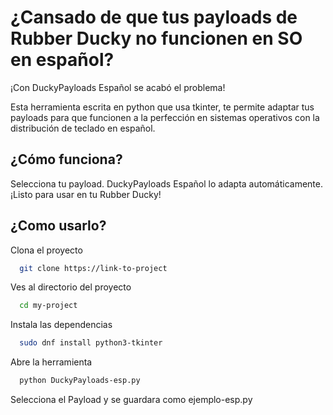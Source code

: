 # ¿Cansado de que tus payloads de Rubber Ducky no funcionen en SO en español?

¡Con DuckyPayloads Español se acabó el problema!

Esta herramienta escrita en python que usa tkinter, te permite adaptar tus payloads para que funcionen a la perfección en sistemas operativos con la distribución de teclado en español.

## ¿Cómo funciona?

Selecciona tu payload.
DuckyPayloads Español lo adapta automáticamente.
¡Listo para usar en tu Rubber Ducky!

## ¿Como usarlo?

Clona el proyecto

```bash
  git clone https://link-to-project
```

Ves al directorio del proyecto

```bash
  cd my-project
```

Instala las dependencias

```bash
  sudo dnf install python3-tkinter
```

Abre la herramienta

```bash
  python DuckyPayloads-esp.py
```

Selecciona el Payload y se guardara como ejemplo-esp.py
